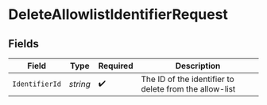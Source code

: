 # DeleteAllowlistIdentifierRequest


## Fields

| Field                                                  | Type                                                   | Required                                               | Description                                            |
| ------------------------------------------------------ | ------------------------------------------------------ | ------------------------------------------------------ | ------------------------------------------------------ |
| `IdentifierId`                                         | *string*                                               | :heavy_check_mark:                                     | The ID of the identifier to delete from the allow-list |
